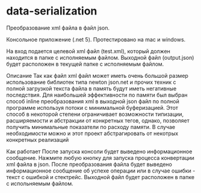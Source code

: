 # data-serialization
Преобразование xml файла в файл json.

Консольное приложение (.net 5). Протестировано на mac и windows.

На вход подается целевой xml файл (test.xml), который должен находится в папке с исполняемым файлом. 
Выходной файл (output.json) будет расположен в текущей папке с исполняемым файлом.

Описание
Так как файл xml файл может иметь очень большой размер использование библиотек типа newton json.net и прочих техник с полной загрузкой текста файла в память
будут иметь негативные последствия. 
Для наибольшей эффективности по памяти был выбран способ inline преобразования xml в выходной json файл по полной программе используя потоки с минимальной буферизацией. 
Этот способ в некоторой степени ограничивает возможности типизации, расширяемости и абстракции от конкретных тегов, однако, позволяет получить минимальные показатели по расходу памяти.  В случае необходимости можно и этот проект абстрагировать от некотрых конкретных реализаций

Как работает
После запуска консоли будет выведено информационное сообщение. Нажмите любую кнопку для запуска процесса конвертации xml файла в json. После преобразования 
файла будет выведено информационное сообщение об успехе операции или в случае ошибки - текст с ошибкой и стектрейс. 
Выходной файл будет расположен в папке с испольняемым файлом.
